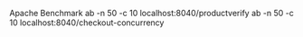 Apache Benchmark
ab -n 50 -c 10 localhost:8040/productverify
ab -n 50 -c 10 localhost:8040/checkout-concurrency